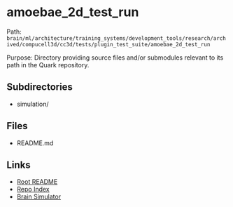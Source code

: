 # amoebae_2d_test_run

Path: `brain/ml/architecture/training_systems/development_tools/research/archived/compucell3d/cc3d/tests/plugin_test_suite/amoebae_2d_test_run`

Purpose: Directory providing source files and/or submodules relevant to its path in the Quark repository.

## Subdirectories
- simulation/

## Files
- README.md

## Links
- [Root README](../../../../../../../../../../../README.md)
- [Repo Index](../../../../../../../../../../../repo_index.json)
- [Brain Simulator](../../../../../../../../../../../brain/architecture/brain_simulator.py)
